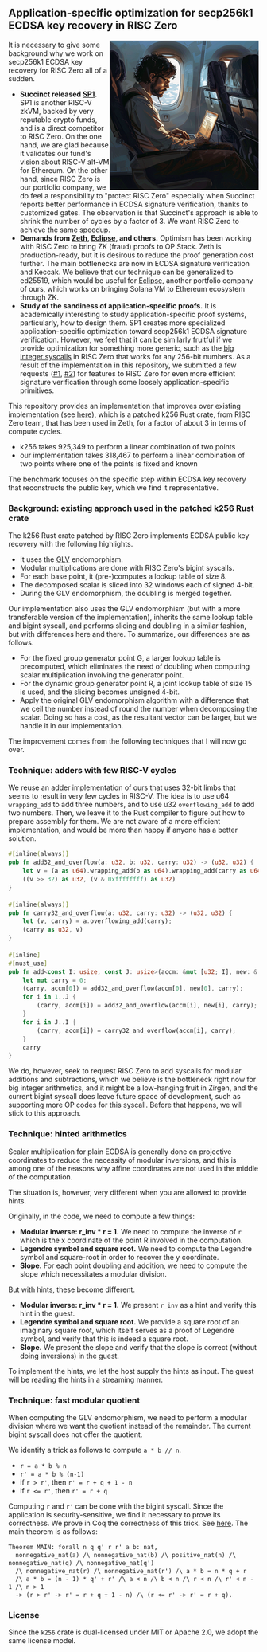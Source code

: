 ## Application-specific optimization for secp256k1 ECDSA key recovery in RISC Zero

<img src="https://github.com/l2iterative/secp256k10/blob/main/title.png?raw=true" align="right" width="300">

It is necessary to give some background why we work on secp256k1 ECDSA key recovery for RISC Zero all of a sudden.

- **Succinct released [SP1](https://github.com/succinctlabs/sp1).** SP1 is another RISC-V zkVM, backed by very reputable crypto funds, and is a direct 
competitor to RISC Zero. On the one hand, we are glad because it validates our fund's vision about RISC-V alt-VM for Ethereum.
On the other hand, since RISC Zero is our portfolio company, we do feel a responsibility to "protect RISC Zero" especially when 
Succinct reports better performance in ECDSA signature verification, thanks to customized gates. The observation is that 
Succinct's approach is able to shrink the number of cycles by a factor of 3. We want RISC Zero to achieve the same speedup.
- **Demands from [Zeth](https://github.com/risc0/zeth), [Eclipse](https://github.com/Eclipse-Laboratories-Inc/zk-bpf), and others.** Optimism has been working with RISC Zero to bring ZK (fraud) proofs to OP Stack. 
Zeth is production-ready, but it is desirous to reduce the proof generation cost further. The main bottlenecks are now 
in ECDSA signature verification and Keccak. We believe that our technique can be generalized to ed25519, which would be 
useful for [Eclipse](https://github.com/Eclipse-Laboratories-Inc/zk-bpf), another portfolio company of ours, which works on bringing Solana VM to Ethereum ecosystem through ZK.
- **Study of the sandiness of application-specific proofs.** It is academically interesting to study application-specific 
proof systems, particularly, how to design them. SP1 creates more specialized application-specific optimization toward 
secp256k1 ECDSA signature verification. However, we feel that it can be similarly fruitful if we provide optimization for 
something more generic, such as the [big integer syscalls](https://dev.risczero.com/api/zkvm/acceleration) in RISC Zero that 
works for any 256-bit numbers. As a result of the implementation in this repository, we submitted a few requests ([#1](https://github.com/risc0/risc0/issues/1432), [#2](https://github.com/risc0/risc0/issues/1443)) 
for features to RISC Zero for even more efficient signature verification through some loosely application-specific primitives.

This repository provides an implementation that improves over existing implementation (see [here](https://github.com/risc0/risc0/tree/main/examples/ecdsa)), which is a patched k256 Rust crate, 
from RISC Zero team, that has been used in Zeth, for a factor of about 3 in terms of compute cycles. 
- k256 takes 925,349 to perform a linear combination of two points
- our implementation takes 318,467 to perform a linear combination of two points where one of the points is fixed and known

The benchmark focuses on the specific step within ECDSA key recovery that reconstructs the public key, which we find it representative.

### Background: existing approach used in the patched k256 Rust crate
The k256 Rust crate patched by RISC Zero implements ECDSA public key recovery with the following highlights.
- It uses the [GLV](https://www.iacr.org/archive/crypto2001/21390189.pdf) endomorphism.
- Modular multiplications are done with RISC Zero's bigint syscalls.
- For each base point, it (pre-)computes a lookup table of size 8.
- The decomposed scalar is sliced into 32 windows each of signed 4-bit.
- During the GLV endomorphism, the doubling is merged together.

Our implementation also uses the GLV endomorphism (but with a more transferable version of the implementation), inherits 
the same lookup table and bigint syscall, and performs slicing and doubling in a similar fashion, but with differences here 
and there. To summarize, our differences are as follows.
- For the fixed group generator point G, a larger lookup table is precomputed, which eliminates the need of doubling when computing 
scalar multiplication involving the generator point.
- For the dynamic group generator point R, a joint lookup table of size 15 is used, and the slicing becomes unsigned 4-bit.
- Apply the original GLV endomorphism algorithm with a difference that we ceil the number instead of round the number when 
decomposing the scalar. Doing so has a cost, as the resultant vector can be larger, but we handle it in our implementation.

The improvement comes from the following techniques that I will now go over.

### Technique: adders with few RISC-V cycles

We reuse an adder implementation of ours that uses 32-bit limbs that seems to result in very few cycles in RISC-V. 
The idea is to use u64 `wrapping_add` to add three numbers, and to use u32 `overflowing_add` to add two numbers. Then, 
we leave it to the Rust compiler to figure out how to prepare assembly for them. We are not aware of a more efficient 
implementation, and would be more than happy if anyone has a better solution.

```rust
#[inline(always)]
pub fn add32_and_overflow(a: u32, b: u32, carry: u32) -> (u32, u32) {
    let v = (a as u64).wrapping_add(b as u64).wrapping_add(carry as u64);
    ((v >> 32) as u32, (v & 0xffffffff) as u32)
}

#[inline(always)]
pub fn carry32_and_overflow(a: u32, carry: u32) -> (u32, u32) {
    let (v, carry) = a.overflowing_add(carry);
    (carry as u32, v)
}

#[inline]
#[must_use]
pub fn add<const I: usize, const J: usize>(accm: &mut [u32; I], new: &[u32; J]) -> u32 {
    let mut carry = 0;
    (carry, accm[0]) = add32_and_overflow(accm[0], new[0], carry);
    for i in 1..J {
        (carry, accm[i]) = add32_and_overflow(accm[i], new[i], carry);
    }
    for i in J..I {
        (carry, accm[i]) = carry32_and_overflow(accm[i], carry);
    }
    carry
}
```

We do, however, seek to request RISC Zero to add syscalls for modular additions and subtractions, which we believe is the 
bottleneck right now for big integer arithmetics, and it might be a low-hanging fruit in Zirgen, and the current bigint syscall does leave future space of development, 
such as supporting more OP codes for this syscall. Before that happens, we will stick to this approach.

### Technique: hinted arithmetics

Scalar multiplication for plain ECDSA is generally done on projective coordinates to reduce the necessity of modular inversions, 
and this is among one of the reasons why affine coordinates are not used in the middle of the computation.

The situation is, however, very different when you are allowed to provide hints. 

Originally, in the code, we need to compute a few things:
- **Modular inverse: r_inv * r = 1.** We need to compute the inverse of `r` which is the x coordinate of the point R
involved in the computation.
- **Legendre symbol and square root.** We need to compute the Legendre symbol and square-root in order 
to recover the y coordinate.
- **Slope.** For each point doubling and addition, we need to compute the slope 
which necessitates a modular division. 

But with hints, these become different. 
- **Modular inverse: r_inv * r = 1.** We present `r_inv` as a hint and verify this hint in the guest.
- **Legendre symbol and square root.** We provide a square root of an imaginary square root, which itself serves 
as a proof of Legendre symbol, and verify that this is indeed a square root.
- **Slope.** We present the slope and verify that the slope is correct (without doing inversions) in the guest.

To implement the hints, we let the host supply the hints as input. The guest will be reading the hints in a streaming manner.

### Technique: fast modular quotient

When computing the GLV endomorphism, we need to perform a modular division where we want the quotient instead of the remainder. 
The current bigint syscall does not offer the quotient.

We identify a trick as follows to compute `a * b // n`.

- `r = a * b % n`
- `r' = a * b % (n-1)`
- if `r > r'`, then `r' = r + q + 1 - n`
- if `r <= r'`, then `r' = r + q`

Computing `r` and `r'` can be done with the bigint syscall. Since the application is security-sensitive, we find 
it necessary to prove its correctness. We prove in Coq the correctness of this trick. See [here](coq/quotient.v). The main theorem is as follows:
```coq
Theorem MAIN: forall n q q' r r' a b: nat,
  nonnegative_nat(a) /\ nonnegative_nat(b) /\ positive_nat(n) /\ nonnegative_nat(q) /\ nonnegative_nat(q') 
  /\ nonnegative_nat(r) /\ nonnegative_nat(r') /\ a * b = n * q + r
  /\ a * b = (n - 1) * q' + r' /\ a < n /\ b < n /\ r < n /\ r' < n - 1 /\ n > 1 
  -> (r > r' -> r' = r + q + 1 - n) /\ (r <= r' -> r' = r + q).
```

### License

Since the `k256` crate is dual-licensed under MIT or Apache 2.0, we adopt the same license model.
